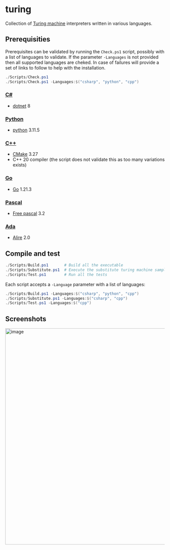 # turing
Collection of [Turing machine](https://en.wikipedia.org/wiki/Turing_machine) interpreters written in various languages.

## Prerequisities
Prerequisites can be validated by running the `Check.ps1` script, possibly with a list of languages to validate. If the parameter `-Languages` is not provided then all supported languages are cheked. In case of failures will provide a set of links to follow to help with the installation.
```powershell
./Scripts/Check.ps1
./Scripts/Check.ps1 -Languages:$("csharp", "python", "cpp")
```

### [C#](https://github.com/sanelli/turing/tree/main/csharp)
- [dotnet](https://dotnet.microsoft.com) 8

### [Python](https://github.com/sanelli/turing/tree/main/python)
- [python](https://www.python.org) 3.11.5

### [C++](https://github.com/sanelli/turing/tree/main/cpp)
- [CMake](https://cmake.org) 3.27
- C++ 20 compiler (the script does not validate this as too many variations exists)

### [Go](https://github.com/sanelli/turing/tree/main/go)
- [Go](https://go.dev) 1.21.3

### [Pascal](https://github.com/sanelli/turing/tree/main/pascal)
- [Free pascal](https://www.freepascal.org) 3.2

### [Ada](https://github.com/sanelli/turing/tree/main/ada)
- [Alire](https://alire.ada.dev) 2.0

## Compile and test
```powershell
./Scripts/Build.ps1       # Build all the executable
./Scripts/Substitute.ps1  # Execute the substitute turing machine sample
./Scripts/Test.ps1        # Run all the tests
```

Each script accepts a `-Language` parameter with a list of languages:
```powershell
./Scripts/Build.ps1 -Languages:$("csharp", "python", "cpp")
./Scripts/Substitute.ps1 -Languages:$("csharp", "cpp")
./Scripts/Test.ps1 -Languages:$("cpp")
```

## Screenshots
<img width="682" alt="image" src="https://github.com/sanelli/turing/assets/2866041/045c58a0-ebc1-4e46-85f9-02d858bb99ac">
